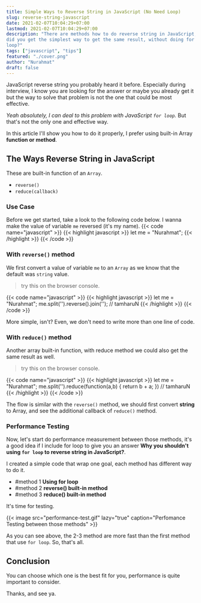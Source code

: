 ```yaml
---
title: Simple Ways to Reverse String in JavaScript (No Need Loop)
slug: reverse-string-javascript
date: 2021-02-07T10:04:29+07:00
lastmod: 2021-02-07T10:04:29+07:00
description: "There are methods how to do reverse string in JavaScript, but
did you get the simplest way to get the same result, without doing for
loop?"
tags: ["javascript", "tips"]
featured: "./cover.png"
author: "Nurahmat"
draft: false
---
```

JavaScript reverse string you probably heard it before. Especially during 
interview, I know you are looking for the answer or maybe you already 
get it but the way to solve that problem is not the one that could be most effective.

_Yeah absolutely, I can deal to this problem with JavaScript `for loop`._ But that's
not the only one and effective way.

In this article I'll show you how to do it properly, I prefer using
built-in Array **function or method**.

## The Ways Reverse String in JavaScript
These are built-in function of an `Array`.
- `reverse()` 
- `reduce(callback)` 

### Use Case
Before we get started, take a look to the following code below. I wanna make
the value of variable `me` reversed (it's my name).
{{< code name="javascript" >}}
{{< highlight javascript >}}
let me = "Nurahmat";
{{< /highlight >}}
{{< /code >}}

### With `reverse()` method
We first convert a value of variable `me` to an `Array` as we know
that the default was `string` value.
> try this on the browser console.

{{< code name="javascript" >}}
{{< highlight javascript >}}
let me = "Nurahmat";
me.split('').reverse().join('');
// tamharuN
{{< /highlight >}}
{{< /code >}}

More simple, isn't? Even, we don't need to write more than one line of code.

### With `reduce()` method
Another array built-in function, with reduce method we could also get the
same result as well.
> try this on the browser console.

{{< code name="javascript" >}}
{{< highlight javascript >}}
let me = "Nurahmat";
me.split('').reduce(function(a,b) {
    return b + a;
})
// tamharuN
{{< /highlight >}}
{{< /code >}}

The flow is similar with the `reverse()` method, we should first 
convert **string** to Array, and see the additional callback of `reduce()`
method.

### Performance Testing
Now, let's start do performance measurement between those methods, it's a
good idea if I include for loop to give you an answer **Why you shouldn't
using `for loop` to reverse string in JavaScript?**.

I created a simple code that wrap one goal, each method has different way to
do it.

- #method 1 **Using for loop**
- #method 2 **reverse() built-in method**
- #method 3 **reduce() built-in method**

It's time for testing.

{{< image src="performance-test.gif" lazy="true" caption="Perfomance Testing between those methods" >}}

As you can see above, the 2-3 method are more fast than the first method
that use `for loop`. So, that's all.

## Conclusion
You can choose which one is the best fit for you, performance is quite
important to consider.

Thanks, and see ya.
